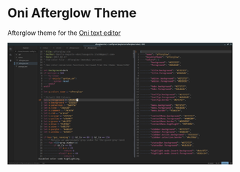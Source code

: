 # Oni Afterglow Theme

Afterglow theme for the [Oni text editor](https://github.com/onivim/oni)

![screenshot](https://github.com/Muream/oni-afterglow/blob/master/vim-afterglow.png)
